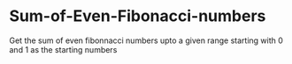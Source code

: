 # Sum-of-Even-Fibonacci-numbers
Get the sum of even fibonnacci numbers upto a given range starting with 0 and 1 as the starting numbers
